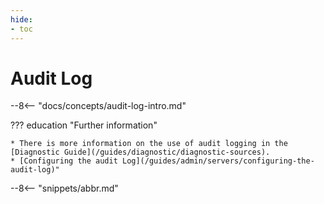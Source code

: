 ```yaml
---
hide:
- toc
---
```


<!-- SPDX-License-Identifier: CC-BY-4.0 -->
<!-- Copyright Contributors to the Egeria project. -->

# Audit Log

--8<-- "docs/concepts/audit-log-intro.md"


??? education "Further information"
    
    * There is more information on the use of audit logging in the [Diagnostic Guide](/guides/diagnostic/diagnostic-sources).
    * [Configuring the audit Log](/guides/admin/servers/configuring-the-audit-log)"

--8<-- "snippets/abbr.md"
